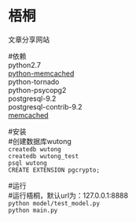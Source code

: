 梧桐
================
文章分享网站  

#依赖  
python2.7  
[python-memcached](https://github.com/linsomniac/python-memcached)    
python-tornado  
python-psycopg2  
postgresql-9.2  
postgresql-contrib-9.2  
[memcached](http://memcached.org/)  

#安装  
\#创建数据库wutong  
`createdb wutong`  
`createdb wutong_test`  
`psql wutong`  
`CREATE EXTENSION pgcrypto;`  

#运行   
\#运行梧桐，默认url为：127.0.0.1:8888  
`python model/test_model.py`  
`python main.py`  

